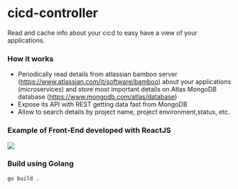 # cicd-controller
Read and cache info about your cicd to easy have a view of your applications.

### How it works
- Periodically read details from atlassian bamboo server (https://www.atlassian.com/it/software/bamboo) about 
your applications (microservices) and store most important details on Atlas MongoDB database (https://www.mongodb.com/atlas/database)
- Expose its API with REST getting data fast from MongoDB
- Allow to search details by project name, project environment,status, etc.

### Example of Front-End developed with ReactJS
![](C:\Users\a472522\git\00_personal-stuff\goland-projects\cicd-controller\cicd-controller-front-end.png)


### Build using Golang
`go build .`